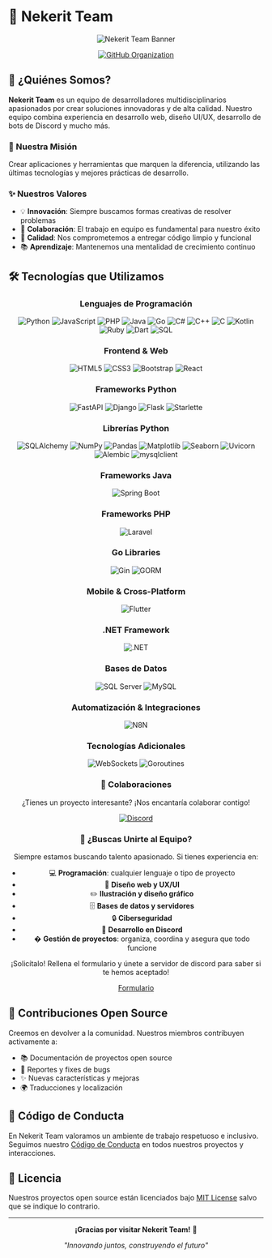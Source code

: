 
# 🚀 Nekerit Team

<div align="center">

![Nekerit Team Banner](https://soyhugo.es/nekerit/multimedia/banner_nekerit.jpg)

[![GitHub Organization](https://img.shields.io/badge/GitHub-Nekerit--Team-181717?style=for-the-badge&logo=github&logoColor=white)](https://github.com/Nekerit-Team)
</div>

## 🌟 ¿Quiénes Somos?

**Nekerit Team** es un equipo de desarrolladores multidisciplinarios apasionados por crear soluciones innovadoras y de alta calidad. Nuestro equipo combina experiencia en desarrollo web, diseño UI/UX, desarrollo de bots de Discord y mucho más.

### 🎯 Nuestra Misión
Crear aplicaciones y herramientas que marquen la diferencia, utilizando las últimas tecnologías y mejores prácticas de desarrollo.

### ✨ Nuestros Valores
- 💡 **Innovación**: Siempre buscamos formas creativas de resolver problemas
- 🤝 **Colaboración**: El trabajo en equipo es fundamental para nuestro éxito
- 🔧 **Calidad**: Nos comprometemos a entregar código limpio y funcional
- 📚 **Aprendizaje**: Mantenemos una mentalidad de crecimiento continuo

</div>

## 🛠️ Tecnologías que Utilizamos
<div align="center">

### Lenguajes de Programación
![Python](https://img.shields.io/badge/-Python-3776AB?style=flat-square&logo=python&logoColor=white)
![JavaScript](https://img.shields.io/badge/-JavaScript-F7DF1E?style=flat-square&logo=javascript&logoColor=black)
![PHP](https://img.shields.io/badge/-PHP-777BB4?style=flat-square&logo=php&logoColor=white)
![Java](https://img.shields.io/badge/-Java-007396?style=flat-square&logo=java&logoColor=white)
![Go](https://img.shields.io/badge/-Go-00ADD8?style=flat-square&logo=go&logoColor=white)
![C#](https://img.shields.io/badge/-C%23-239120?style=flat-square&logo=c-sharp&logoColor=white)
![C++](https://img.shields.io/badge/-C++-00599C?style=flat-square&logo=cplusplus&logoColor=white)
![C](https://img.shields.io/badge/-C-A8B9CC?style=flat-square&logo=c&logoColor=black)
![Kotlin](https://img.shields.io/badge/-Kotlin-7F52FF?style=flat-square&logo=kotlin&logoColor=white)
![Ruby](https://img.shields.io/badge/-Ruby-CC342D?style=flat-square&logo=ruby&logoColor=white)
![Dart](https://img.shields.io/badge/-Dart-0175C2?style=flat-square&logo=dart&logoColor=white)
![SQL](https://img.shields.io/badge/-SQL-4479A1?style=flat-square&logo=mysql&logoColor=white)

### Frontend & Web
![HTML5](https://img.shields.io/badge/-HTML5-E34F26?style=flat-square&logo=html5&logoColor=white)
![CSS3](https://img.shields.io/badge/-CSS3-1572B6?style=flat-square&logo=css3&logoColor=white)
![Bootstrap](https://img.shields.io/badge/-Bootstrap-7952B3?style=flat-square&logo=bootstrap&logoColor=white)
![React](https://img.shields.io/badge/-React-61DAFB?style=flat-square&logo=react&logoColor=black)

### Frameworks Python
![FastAPI](https://img.shields.io/badge/-FastAPI-009688?style=flat-square&logo=fastapi&logoColor=white)
![Django](https://img.shields.io/badge/-Django-092E20?style=flat-square&logo=django&logoColor=white)
![Flask](https://img.shields.io/badge/-Flask-000000?style=flat-square&logo=flask&logoColor=white)
![Starlette](https://img.shields.io/badge/-Starlette-FF6B6B?style=flat-square&logo=starlette&logoColor=white)

### Librerías Python
![SQLAlchemy](https://img.shields.io/badge/-SQLAlchemy-D71F00?style=flat-square&logo=sqlalchemy&logoColor=white)
![NumPy](https://img.shields.io/badge/-NumPy-013243?style=flat-square&logo=numpy&logoColor=white)
![Pandas](https://img.shields.io/badge/-Pandas-150458?style=flat-square&logo=pandas&logoColor=white)
![Matplotlib](https://img.shields.io/badge/-Matplotlib-11557C?style=flat-square&logo=matplotlib&logoColor=white)
![Seaborn](https://img.shields.io/badge/-Seaborn-3776AB?style=flat-square&logoColor=white)
![Uvicorn](https://img.shields.io/badge/-Uvicorn-009688?style=flat-square&logoColor=white)
![Alembic](https://img.shields.io/badge/-Alembic-FF6B6B?style=flat-square&logoColor=white)
![mysqlclient](https://img.shields.io/badge/-mysqlclient-4479A1?style=flat-square&logoColor=white)

### Frameworks Java
![Spring Boot](https://img.shields.io/badge/-Spring%20Boot-6DB33F?style=flat-square&logo=spring-boot&logoColor=white)

### Frameworks PHP
![Laravel](https://img.shields.io/badge/-Laravel-FF2D20?style=flat-square&logo=laravel&logoColor=white)

### Go Libraries
![Gin](https://img.shields.io/badge/-Gin-00ADD8?style=flat-square&logoColor=white)
![GORM](https://img.shields.io/badge/-GORM-00ADD8?style=flat-square&logoColor=white)

### Mobile & Cross-Platform
![Flutter](https://img.shields.io/badge/-Flutter-02569B?style=flat-square&logo=flutter&logoColor=white)

### .NET Framework
![.NET](https://img.shields.io/badge/-.NET-512BD4?style=flat-square&logo=dotnet&logoColor=white)

### Bases de Datos
![SQL Server](https://img.shields.io/badge/-SQL%20Server-CC2927?style=flat-square&logo=microsoft-sql-server&logoColor=white)
![MySQL](https://img.shields.io/badge/-MySQL-4479A1?style=flat-square&logo=mysql&logoColor=white)

### Automatización & Integraciones
![N8N](https://img.shields.io/badge/-N8N-EA4B71?style=flat-square&logo=n8n&logoColor=white)

### Tecnologías Adicionales
![WebSockets](https://img.shields.io/badge/-WebSockets-010101?style=flat-square&logoColor=white)
![Goroutines](https://img.shields.io/badge/-Goroutines-00ADD8?style=flat-square&logoColor=white)

</div>

<div align="center">

### 🤝 Colaboraciones

¿Tienes un proyecto interesante? ¡Nos encantaría colaborar contigo!

[![Discord](https://img.shields.io/badge/-Discord%20Server-5865F2?style=for-the-badge&logo=discord&logoColor=white)](https://discord.gg/k2jEVnKZ97)

### 💼 ¿Buscas Unirte al Equipo?

Siempre estamos buscando talento apasionado. Si tienes experiencia en:
- 💻 **Programación**: cualquier lenguaje o tipo de proyecto
- 🎨 **Diseño web y UX/UI**
- ✏️ **Ilustración y diseño gráfico**
- 🗄️ **Bases de datos y servidores**
- 🔒 **Ciberseguridad**
- 🤖 **Desarrollo en Discord**
- � **Gestión de proyectos**: organiza, coordina y asegura que todo funcione

¡Solicítalo! Rellena el formulario y únete a servidor de discord para saber si te hemos aceptado!

[Formulario](https://soyhugo.es/nekerit/formulario)

</div>

## 🤝 Contribuciones Open Source

Creemos en devolver a la comunidad. Nuestros miembros contribuyen activamente a:
- 📚 Documentación de proyectos open source
- 🐛 Reportes y fixes de bugs
- ✨ Nuevas características y mejoras
- 🌍 Traducciones y localización

## 📜 Código de Conducta

En Nekerit Team valoramos un ambiente de trabajo respetuoso e inclusivo. Seguimos nuestro [Código de Conducta](./CODE_OF_CONDUCT.md) en todos nuestros proyectos y interacciones.

## 📄 Licencia

Nuestros proyectos open source están licenciados bajo [MIT License](https://mit-license.org) salvo que se indique lo contrario.

---

<div align="center">

**¡Gracias por visitar Nekerit Team!** 🚀

*"Innovando juntos, construyendo el futuro"*

</div>




